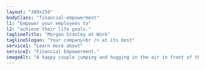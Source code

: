 ```yaml
---
layout: "300x250"
bodyClass: "financial-empowerment"
l1: "Empower your employees to"
l2: "achieve their life goals."
taglineTitle: "Morgan Stanley at Work"
taglineSlogan: "Your company<br /> at its best"
service1: "Learn more about"
service2: "Financial Empowerment."
imageAlt: "A happy couple jumping and hugging in the air in front of their newly purchased home."
---
```

